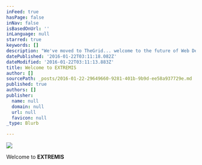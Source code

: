 ```yaml
---
inFeed: true
hasPage: false
inNav: false
isBasedOnUrl: ''
inLanguage: null
starred: true
keywords: []
description: "We've moved to TheGrid... welcome to the future of Web Development."
datePublished: '2016-01-22T03:11:18.082Z'
dateModified: '2016-01-22T03:11:13.883Z'
title: Welcome to EXTREMIS
author: []
sourcePath: _posts/2016-01-22-29649660-9281-401b-9b9d-ee58a937729e.md
published: true
authors: []
publisher:
  name: null
  domain: null
  url: null
  favicon: null
_type: Blurb

---
```

![](https://s3-us-west-2.amazonaws.com/the-grid-img/p/18bb32aba268416f1a1d75f2c784bb8adcd53777.jpg)

Welcome to **EXTREMIS**